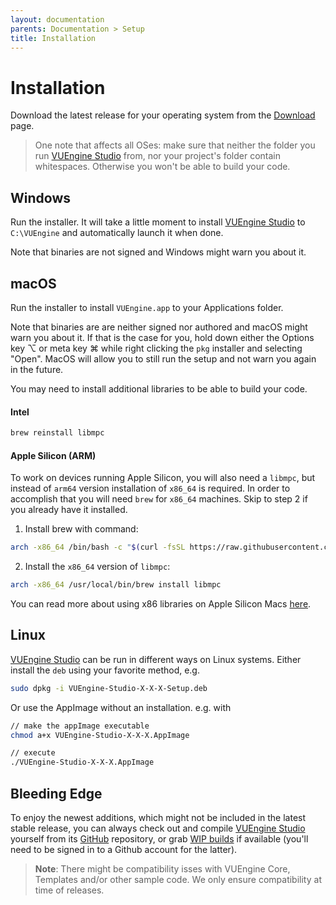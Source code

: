 ```yaml
---
layout: documentation
parents: Documentation > Setup
title: Installation
---
```


# Installation

Download the latest release for your operating system from the [Download](/downloads) page.

> One note that affects all OSes: make sure that neither the folder you run [VUEngine Studio](https://www.vuengine.dev/) from, nor your project's folder contain whitespaces. Otherwise you won't be able to build your code.

## Windows

Run the installer. It will take a little moment to install [VUEngine Studio](https://www.vuengine.dev/) to `C:\VUEngine` and automatically launch it when done.

Note that binaries are not signed and Windows might warn you about it.

## macOS

Run the installer to install `VUEngine.app` to your Applications folder.

Note that binaries are are neither signed nor authored and macOS might warn you about it. If that is the case for you, hold down either the Options key <span class="keys">⌥</span> or meta key <span class="keys">⌘</span> while right clicking the `pkg` installer and selecting "Open". MacOS will allow you to still run the setup and not warn you again in the future.

You may need to install additional libraries to be able to build your code.

#### Intel

```bash
brew reinstall libmpc
```

#### Apple Silicon (ARM)

To work on devices running Apple Silicon, you will also need a `libmpc`, but instead of `arm64` version installation of `x86_64` is required. In order to accomplish that you will need `brew` for `x86_64` machines. Skip to step 2 if you already have it installed.

1. Install brew with command:

```bash
arch -x86_64 /bin/bash -c "$(curl -fsSL https://raw.githubusercontent.com/Homebrew/install/HEAD/install.sh)"
```

2. Install the `x86_64` version of `libmpc`:

```bash
arch -x86_64 /usr/local/bin/brew install libmpc
```

You can read more about using x86 libraries on Apple Silicon Macs [here](https://gist.github.com/progrium/b286cd8c82ce0825b2eb3b0b3a0720a0).

## Linux

[VUEngine Studio](https://www.vuengine.dev/) can be run in different ways on Linux systems. Either install the `deb` using your favorite method, e.g.

```bash
sudo dpkg -i VUEngine-Studio-X-X-X-Setup.deb
```

Or use the AppImage without an installation. e.g. with

```bash
// make the appImage executable
chmod a+x VUEngine-Studio-X-X-X.AppImage

// execute
./VUEngine-Studio-X-X-X.AppImage
```

## Bleeding Edge

To enjoy the newest additions, which might not be included in the latest stable release, you can always check out and compile [VUEngine Studio](https://www.vuengine.dev/) yourself from its [GitHub](https://github.com/VUEngine/VUEngine-Studio) repository, or grab [WIP builds](https://github.com/VUEngine/VUEngine-Studio/actions) if available (you'll need to be signed in to a Github account for the latter).

> **Note**: There might be compatibility isses with VUEngine Core, Templates and/or other sample code. We only ensure compatibility at time of releases.
